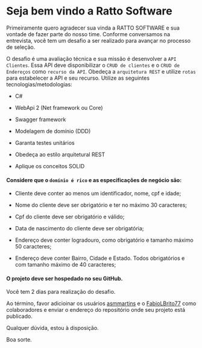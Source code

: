 # Seja bem vindo a Ratto Software

 

Primeiramente quero agradecer sua vinda a RATTO SOFTWARE e sua vontade de fazer parte do nosso time. Conforme conversamos na entrevista, você tem um desafio a ser realizado para avançar no processo de seleção.

 
O desafio é uma avaliação técnica e sua missão é desenvolver a ``API Clientes``. Essa API deve disponibilizar o ``CRUD de clientes`` e o ``CRUD de Endereços`` como ``recurso da API``. Obedeça a ``arquitetura REST`` e utilize ``rotas`` para estabelecer a API e seu recurso. Utilize as seguintes tecnologias/metodologias:

- C#

- WebApi 2 (Net framework ou Core)

- Swagger framework

- Modelagem de domínio (DDD)

- Garanta testes unitários

- Obedeça ao estilo arquitetural REST

- Aplique os conceitos SOLID

 

#### Considere que o ``domínio é rico`` e as especificações de negócio são:

- Cliente deve conter ao menos um identificador, nome, cpf e idade;

- Nome do cliente deve ser obrigatório e ter no máximo 30 caracteres;

- Cpf do cliente deve ser obrigatório e válido;

- Data de nascimento do cliente deve ser obrigatória;

- Endereço deve conter logradouro, como obrigatório e tamanho máximo 50 caracteres;

- Endereço deve conter Bairro, Cidade e Estado. Todos obrigatórios e com tamanho máximo de 40 caracteres;

 

#### O projeto deve ser hospedado no seu GitHub.

 

Você tem 2 dias para realização do desafio.

 

Ao término, favor adicioinar os usuários [asmmartins](https://github.com/asmmartins) e o [FabioLBrito77](https://github.com/FabioLBrito77) como colaboradores e enviar o endereço do repositório onde seu projeto está publicado.

 

Qualquer dúvida, estou à disposição.

 

Boa sorte.
